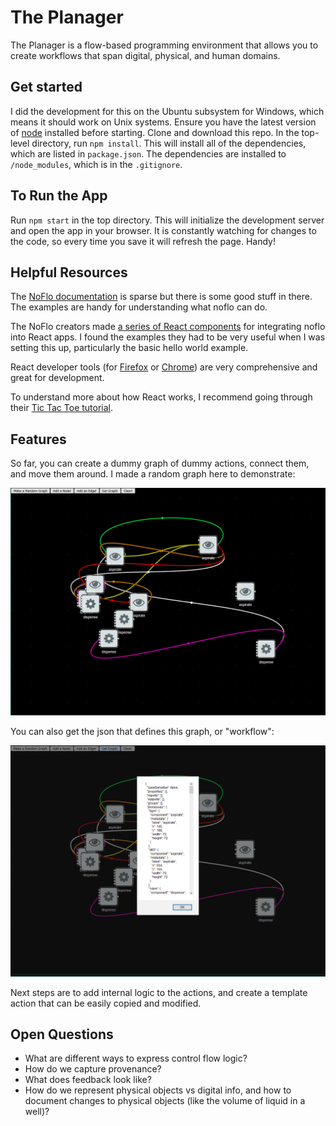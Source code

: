 # The Planager
The Planager is a flow-based programming environment that allows you to create workflows that span digital, physical, and human domains.

## Get started
I did the development for this on the Ubuntu subsystem for Windows, which means it should work on Unix systems. Ensure you have the latest version of [node](https://nodejs.org/en/) installed before starting. Clone and download this repo. In the top-level directory, run `npm install`. This will install all of the dependencies, which are listed in `package.json`. The dependencies are installed to `/node_modules`, which is in the `.gitignore`.

## To Run the App
Run `npm start` in the top directory. This will initialize the development server and open the app in your browser. It is constantly watching for changes to the code, so every time you save it will refresh the page. Handy!

## Helpful Resources

The [NoFlo documentation](https://noflojs.org/) is sparse but there is some good stuff in there. The examples are handy for understanding what noflo can do.

The NoFlo creators made [a series of React components](https://github.com/flowhub/the-graph) for integrating noflo into React apps. I found the examples they had to be very useful when I was setting this up, particularly the basic hello world example.

React developer tools (for [Firefox](https://addons.mozilla.org/en-US/firefox/addon/react-devtools/) or [Chrome](https://chrome.google.com/webstore/detail/react-developer-tools/fmkadmapgofadopljbjfkapdkoienihi)) are very comprehensive and great for development.

To understand more about how React works, I recommend going through their [Tic Tac Toe tutorial](https://reactjs.org/tutorial/tutorial.html).

## Features

So far, you can create a dummy graph of dummy actions, connect them, and move them around. I made a random graph here to demonstrate:

![graph](pics/graph.png)

 You can also get the json that defines this graph, or "workflow":

![graph json](pics/graph_json.png)

Next steps are to add internal logic to the actions, and create a template action that can be easily copied and modified.

## Open Questions
- What are different ways to express control flow logic?
- How do we capture provenance?
- What does feedback look like?
- How do we represent physical objects vs digital info, and how to document changes to physical objects (like the volume of liquid in a well)?
